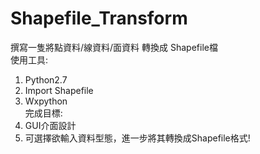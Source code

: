 # Shapefile_Transform  <br>
撰寫一隻將點資料/線資料/面資料 轉換成 Shapefile檔 <br>
使用工具: <br>
1. Python2.7 <br>
2. Import Shapefile <br>
3. Wxpython <br>
完成目標: <br>
1. GUI介面設計
2. 可選擇欲輸入資料型態，進一步將其轉換成Shapefile格式!
